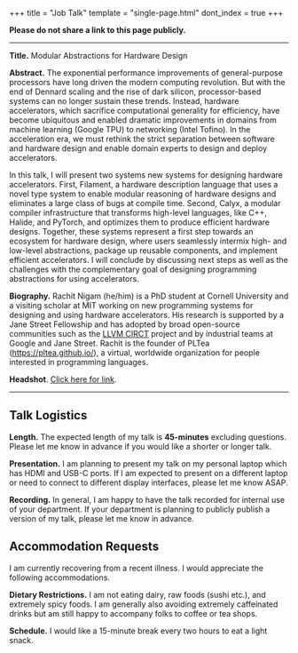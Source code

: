 +++
title = "Job Talk"
template = "single-page.html"
dont_index = true
+++

**Please do not share a link to this page publicly.**

-----

**Title.** Modular Abstractions for Hardware Design

**Abstract.**
The exponential performance improvements of general-purpose processors have long driven the modern computing revolution.
But with the end of Dennard scaling and the rise of dark silicon, processor-based systems can no longer sustain these trends.
Instead, hardware accelerators, which sacrifice computational generality for efficiency, have become ubiquitous and enabled dramatic improvements in domains from machine learning (Google TPU) to networking (Intel Tofino).
In the acceleration era, we must rethink the strict separation between software and hardware design and enable domain experts to design and deploy accelerators.

In this talk, I will present two systems new systems for designing hardware accelerators.
First, Filament, a hardware description language that uses a novel type system to enable modular reasoning of hardware designs and eliminates a large class of bugs at compile time.
Second, Calyx, a modular compiler infrastructure that transforms high-level languages, like C++, Halide, and PyTorch, and optimizes them to produce efficient hardware designs.
Together, these systems represent a first step towards an ecosystem for hardware design, where users seamlessly intermix high- and low-level abstractions, package up reusable components, and implement efficient accelerators.
I will conclude by discussing next steps as well as the challenges with the complementary goal of designing programming abstractions for using accelerators.


**Biography.** Rachit Nigam (he/him) is a PhD student at Cornell University and a visiting scholar at MIT working on new programming systems for designing and using hardware accelerators.
His research is supported by a Jane Street Fellowship and has adopted by broad open-source communities such as the [LLVM CIRCT](https://circt.llvm.org) project and by industrial teams at Google and Jane Street.
Rachit is the founder of PLTea (https://pltea.github.io/), a virtual, worldwide organization for people interested in programming languages.

**Headshot**. [Click here for link](/img/headshot.png).

-----

## Talk Logistics

**Length.** The expected length of my talk is **45-minutes** excluding questions. Please let me know in advance if you would like a shorter or longer talk.

**Presentation.** I am planning to present my talk on my personal laptop which has HDMI and USB-C ports. If I am expected to present on a different laptop or need to connect to different display interfaces, please let me know ASAP.

**Recording.** In general, I am happy to have the talk recorded for internal use of your department. If your department is planning to publicly publish a version of my talk, please let me know in advance.

## Accommodation Requests
I am currently recovering from a recent illness. I would appreciate the following accommodations.

**Dietary Restrictions.**
I am not eating dairy, raw foods (sushi etc.), and extremely spicy foods. I am generally also avoiding extremely caffeinated drinks but am still happy to accompany folks to coffee or tea shops.

**Schedule.**
I would like a 15-minute break every two hours to eat a light snack.